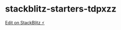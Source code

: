 # stackblitz-starters-tdpxzz

[Edit on StackBlitz ⚡️](https://stackblitz.com/edit/stackblitz-starters-tdpxzz)